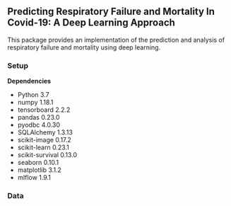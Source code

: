 ## Predicting Respiratory Failure and Mortality In Covid-19: A Deep Learning Approach

This package provides an implementation of the prediction and analysis of respiratory failure and mortality using deep learning.

### Setup
**Dependencies**
* Python                    3.7
* numpy                     1.18.1
* tensorboard               2.2.2
* pandas                    0.23.0
* pyodbc                    4.0.30
* SQLAlchemy                1.3.13
* scikit-image              0.17.2
* scikit-learn              0.23.1
* scikit-survival           0.13.0
* seaborn                   0.10.1
* matplotlib                3.1.2
* mlflow                    1.9.1

### Data


